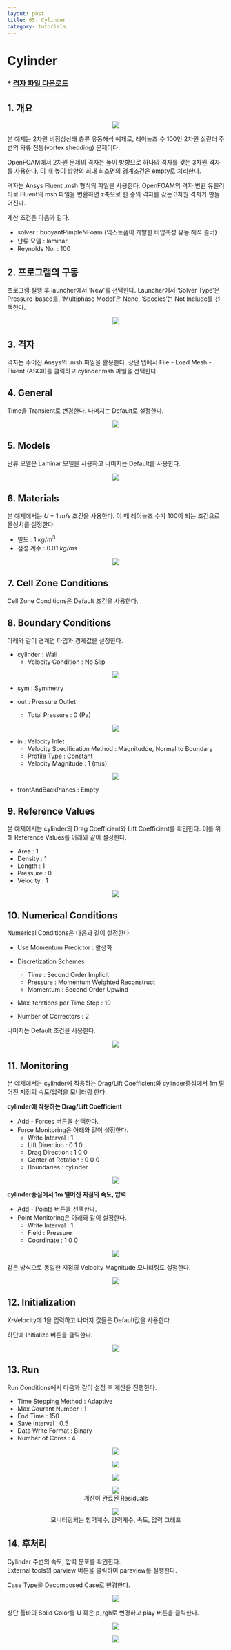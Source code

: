 ```yaml
---
layout: post
title: 05. Cylinder
category: tutorials
---
```


# Cylinder 

### * [격자 파일 다운로드](https://drive.google.com/file/d/1KwU6-RFIv__nr8ovKGfNDX7g9ewrBJTy/view?usp=sharing)

## 1. 개요 

<p align='center'>
    <img src="https://github.com/nextfoam/baram-pages/raw/main/screenshots/cylinder/5.1.png"><br>
</p>

본 예제는 2차원 비정상상태 층류 유동해석 예제로, 레이놀즈 수 100인 2차원 실린더 주변의 와류 진동(vortex shedding) 문제이다.

OpenFOAM에서 2차원 문제의 격자는 높이 방향으로 하나의 격자를 갖는 3차원 격자를 사용한다. 이 때 높이 방향의 최대 최소면의 경계조건은 empty로 처리한다.

격자는 Ansys Fluent .msh 형식의 파일을 사용한다. OpenFOAM의 격자 변환 유틸리티로 Fluent의 msh 파일을 변환하면 z축으로 한 증의 격자를 갖는 3차원 격자가 만들어진다.

계산 조건은 다음과 같다. 

+ solver : buoyantPimpleNFoam (넥스트폼이 개발한 비압축성 유동 해석 솔버)
+ 난류 모델 : laminar
+ Reynolds No. : 100

## 2. 프로그램의 구동

프로그램 실행 후 launcher에서 ‘New’를 선택한다. Launcher에서 ‘Solver Type’은 Pressure-based를, ‘Multiphase Model’은 None, ‘Species’는 Not Include를 선택한다.

<p align='center'>
    <img src="https://github.com/nextfoam/baram-pages/raw/main/screenshots/mixingPipe/launcher.png"><br>
</p>

## 3. 격자

격자는 주어진 Ansys의 .msh 파일을 활용한다. 상단 탭에서 File - Load Mesh - Fluent (ASCII)를 클릭하고 cylinder.msh 파일을 선택한다. 

## 4. General

Time을 Transient로 변경한다. 나머지는 Default로 설정한다.

<p align='center'>
    <img src="https://github.com/nextfoam/baram-pages/raw/main/screenshots/cylinder/5.2.png"><br>
</p>

## 5. Models

난류 모델은 Laminar 모델을 사용하고 나머지는 Default를 사용한다. 

<p align='center'>
    <img src="https://github.com/nextfoam/baram-pages/raw/main/screenshots/cylinder/5.3.png"><br>
</p>

## 6. Materials

본 예제에서는 $U$ = 1 $m/s$ 조건을 사용한다. 이 때 레이놀즈 수가 100이 되는 조건으로 물성치를 설정한다.

+ 밀도 : 1 $kg/m^3$
+ 점성 계수 : 0.01 $kg/ms$ 

<p align='center'>
    <img src="https://github.com/nextfoam/baram-pages/raw/main/screenshots/cylinder/5.4.png"><br>
</p>

## 7. Cell Zone Conditions

Cell Zone Conditions은 Default 조건을 사용한다.

## 8. Boundary Conditions

아래와 같이 경계면 타입과 경계값을 설정한다.

+ cylinder : Wall
    + Velocity Condition : No Slip

<p align='center'>
    <img src="https://github.com/nextfoam/baram-pages/raw/main/screenshots/cylinder/5.5.png"><br>
</p>

+ sym : Symmetry

+ out : Pressure Outlet
    + Total Pressure : 0 (Pa)

<p align='center'>
    <img src="https://github.com/nextfoam/baram-pages/raw/main/screenshots/cylinder/5.6.png"><br>
</p>

+ in : Velocity Inlet
    + Velocity Specification Method : Magnitudde, Normal to Boundary
    + Profile Type : Constant
    + Velocity Magnitude : 1 (m/s)

<p align='center'>
    <img src="https://github.com/nextfoam/baram-pages/raw/main/screenshots/cylinder/5.7.png"><br>
</p>

+ frontAndBackPlanes : Empty

## 9. Reference Values

본 예제에서는 cylinder의 Drag Coefficient와 Lift Coefficient를 확인한다. 이를 위해 Reference Values를 아래와 같이 설정한다.

+ Area : 1
+ Density : 1
+ Length : 1
+ Pressure : 0
+ Velocity : 1 

<p align='center'>
    <img src="https://github.com/nextfoam/baram-pages/raw/main/screenshots/cylinder/5.8.png"><br>
</p>

## 10. Numerical Conditions

Numerical Conditions은 다음과 같이 설정한다.

+ Use Momentum Predictor : 활성화

+ Discretization Schemes
    + Time : Second Order Implicit
    + Pressure : Momentum Weighted Reconstruct
    + Momentum : Second Order Upwind

+ Max iterations per Time Step : 10
+ Number of Correctors : 2

나머지는 Default 조건을 사용한다.

<p align='center'>
    <img src="https://github.com/nextfoam/baram-pages/raw/main/screenshots/cylinder/5.9.png"><br>
</p>

## 11. Monitoring

본 예제에서는 cylinder에 작용하는 Drag/Lift Coefficient와 cylinder중심에서 1m 떨어진 지점의 속도/압력을 모니터링 한다.

__cylinder에 작용하는 Drag/Lift Coefficient__

+ Add - Forces 버튼을 선택한다.
+ Force Monitoring은 아래와 같이 설정한다.
    + Write Interval : 1
    + Lift Direction : 0 1 0
    + Drag Direction : 1 0 0
    + Center of Rotation : 0 0 0
    + Boundaries : cylinder

<p align='center'>
    <img src="https://github.com/nextfoam/baram-pages/raw/main/screenshots/cylinder/5.10.1.png"><br>
</p>

__cylinder중심에서 1m 떨어진 지점의 속도, 압력__

+ Add - Points 버튼을 선택한다.
+ Point Monitoring은 아래와 같이 설정한다.
    + Write Interval : 1
    + Field : Pressure
    + Coordinate : 1 0 0

<p align='center'>
    <img src="https://github.com/nextfoam/baram-pages/raw/main/screenshots/cylinder/5.10.2.png"><br>
</p>

같은 방식으로 동일한 지점의 Velocity Magnitude 모니터링도 설정한다.

<p align='center'>
    <img src="https://github.com/nextfoam/baram-pages/raw/main/screenshots/cylinder/5.10.3.png"><br>
</p>

## 12. Initialization

X-Velocity에 1을 입력하고 나머지 값들은 Default값을 사용한다. 

하단에 Initialize 버튼을 클릭한다.

<p align='center'>
    <img src="https://github.com/nextfoam/baram-pages/raw/main/screenshots/cylinder/5.11.png"><br>
</p>

## 13. Run

Run Conditions에서 다음과 같이 설정 후 계산을 진행한다.

+ Time Stepping Method : Adaptive
+ Max Courant Number : 1
+ End Time : 150
+ Save Interval : 0.5
+ Data Write Format : Binary
+ Number of Cores : 4 

<p align='center'>
    <img src="https://github.com/nextfoam/baram-pages/raw/main/screenshots/cylinder/5.12.png"><br>
</p>

<p align='center'>
    <img src="https://github.com/nextfoam/baram-pages/raw/main/screenshots/cylinder/5.18.png"><br>
</p>

<p align='center'>
    <img src="https://github.com/nextfoam/baram-pages/raw/main/screenshots/cylinder/5.19.png"><br>
</p>


<p align='center'>
    <img src="https://github.com/nextfoam/baram-pages/raw/main/screenshots/cylinder/5.13.1.png"><br>계산이 완료된 Residuals
</p>


<p align='center'>
    <img src="https://github.com/nextfoam/baram-pages/raw/main/screenshots/cylinder/5.13.2.png"><br>모니터링되는 항력계수, 양력계수, 속도, 압력 그래프
</p>

## 14. 후처리

Cylinder 주변의 속도, 압력 분포를 확인한다.<br>
External tools의 parview 버튼을 클릭하여 paraview를 실행한다.<br>

Case Type을 Decomposed Case로 변경한다.<br>

<p align='center'>
    <img src="https://github.com/nextfoam/baram-pages/raw/main/screenshots/cylinder/5.14.png"><br>
</p>

상단 툴바의 Solid Color를 U 혹은 p_rgh로 변경하고 play 버튼을 클릭한다.<br>

<p align='center'>
    <img src="https://github.com/nextfoam/baram-pages/raw/main/screenshots/cylinder/5.15.png"><br>
</p>

<p align='center'>
    <img src="https://github.com/nextfoam/baram-pages/raw/main/screenshots/cylinder/5.16.png"><br>
</p>
